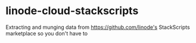# linode-cloud-stackscripts
Extracting and munging data from https://github.com/linode's StackScripts marketplace so you don't have to
